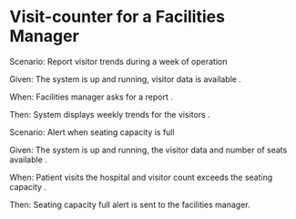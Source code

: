 # Visit-counter for a Facilities Manager

Scenario: Report visitor trends during a week of operation

  Given: The system is up and running, visitor data is available .
  
  When: Facilities manager asks for a report .
  
  Then: System displays weekly trends for the visitors .
  
Scenario: Alert when seating capacity is full

  Given: The system is up and running, the visitor data
         and number of seats available .
  
  When: Patient visits the hospital
        and visitor count exceeds the seating capacity .
  
  Then: Seating capacity full alert is sent to the facilities manager.
